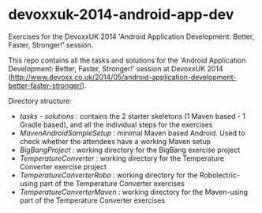 devoxxuk-2014-android-app-dev
=============================

Exercises for the DevoxxUK 2014 'Android Application Development: Better, Faster, Stronger!' session.


This repo contains all the tasks and solutions for the 'Android Application Development: Better, Faster, Stronger!' session at DevoxxUK 2014 (http://www.devoxx.co.uk/2014/05/android-application-development-better-faster-stronger/).

Directory structure:
* _tasks - solutions_ : contains the 2 starter skeletons (1 Maven based - 1 Gradle based), and all the individual steps for the exercises
* _MavenAndroidSampleSetup_ : minimal Maven based Android. Used to check whether the attendees have a working Maven setup
* _BigBangProject_ : working directory for the BigBang exercise project
* _TemperatureConverter_ : working directory for the Temperature Converter exercise project
* _TemperatureConverterRobo_ : working directory for the Robolectric-using part of the Temperature Converter exercises
* _TemperatureConverterMaven_ : working directory for the Maven-using part of the Temperature Converter exercises

